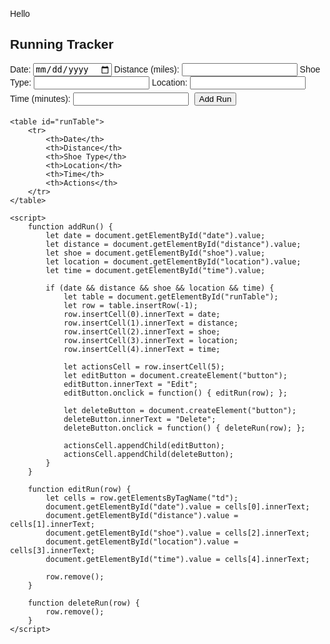 Hello
<!DOCTYPE html>
<html>
<head>
    <title>Running Tracker</title>
    <style>
        body { font-family: Arial, sans-serif; margin: 20px; padding: 20px; }
        table { width: 100%; border-collapse: collapse; margin-top: 20px; }
        th, td { border: 1px solid black; padding: 10px; text-align: left; }
        th { background-color: #f2f2f2; }
        button { margin: 5px; cursor: pointer; }
    </style>
</head>
<body>
    <h2>Running Tracker</h2>
    <form id="runForm">
        <label>Date: <input type="date" id="date"></label>
        <label>Distance (miles): <input type="number" id="distance" step="0.1"></label>
        <label>Shoe Type: <input list="shoes" id="shoe"></label>
        <datalist id="shoes">
            <option value="Nike Air Zoom Pegasus 40">
            <option value="Nike React Infinity Run 3">
            <option value="Nike Vaporfly 3">
            <option value="Nike Alphafly 2">
            <option value="Nike Zoom Fly 5">
            <option value="Nike Structure 24">
            <option value="Nike Invincible Run 3">
            <option value="Nike Free Run 5.0">
            <option value="Nike Wildhorse 8">
            <option value="Nike Terra Kiger 9">
            <option value="Nike Streakfly">
            <option value="Nike Winflo 10">
            <option value="Nike Downshifter 12">
            <option value="Nike Juniper Trail 2">
        </datalist>
        <label>Location: <input type="text" id="location"></label>
        <label>Time (minutes): <input type="number" id="time"></label>
        <button type="button" onclick="addRun()">Add Run</button>
    </form>
    
    <table id="runTable">
        <tr>
            <th>Date</th>
            <th>Distance</th>
            <th>Shoe Type</th>
            <th>Location</th>
            <th>Time</th>
            <th>Actions</th>
        </tr>
    </table>
    
    <script>
        function addRun() {
            let date = document.getElementById("date").value;
            let distance = document.getElementById("distance").value;
            let shoe = document.getElementById("shoe").value;
            let location = document.getElementById("location").value;
            let time = document.getElementById("time").value;
            
            if (date && distance && shoe && location && time) {
                let table = document.getElementById("runTable");
                let row = table.insertRow(-1);
                row.insertCell(0).innerText = date;
                row.insertCell(1).innerText = distance;
                row.insertCell(2).innerText = shoe;
                row.insertCell(3).innerText = location;
                row.insertCell(4).innerText = time;
                
                let actionsCell = row.insertCell(5);
                let editButton = document.createElement("button");
                editButton.innerText = "Edit";
                editButton.onclick = function() { editRun(row); };
                
                let deleteButton = document.createElement("button");
                deleteButton.innerText = "Delete";
                deleteButton.onclick = function() { deleteRun(row); };
                
                actionsCell.appendChild(editButton);
                actionsCell.appendChild(deleteButton);
            }
        }
        
        function editRun(row) {
            let cells = row.getElementsByTagName("td");
            document.getElementById("date").value = cells[0].innerText;
            document.getElementById("distance").value = cells[1].innerText;
            document.getElementById("shoe").value = cells[2].innerText;
            document.getElementById("location").value = cells[3].innerText;
            document.getElementById("time").value = cells[4].innerText;
            
            row.remove();
        }
        
        function deleteRun(row) {
            row.remove();
        }
    </script>
</body>
</html>
